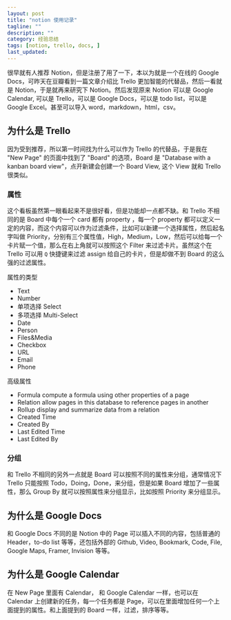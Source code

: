 ```yaml
---
layout: post
title: "notion 使用记录"
tagline: ""
description: ""
category: 经验总结
tags: [notion, trello, docs, ]
last_updated:
---
```


很早就有人推荐 Notion，但是注册了用了一下，本以为就是一个在线的 Google Docs，可昨天在豆瓣看到一篇文章介绍比 Trello 更加智能的代替品，然后一看就是 Notion，于是就再来研究下 Notion。然后发现原来 Notion 可以是 Google Calendar, 可以是 Trello，可以是 Google Docs，可以是 todo list，可以是 Google Excel。甚至可以导入 word，markdown，html，csv。

## 为什么是 Trello
因为受到推荐，所以第一时间找为什么可以作为 Trello 的代替品，于是我在 "New Page" 的页面中找到了 "Board" 的选项，Board 是 "Database with a kanban board view"，点开新建会创建一个 Board View, 这个 View 就和 Trello 很类似。

### 属性
这个看板虽然第一眼看起来不是很好看，但是功能却一点都不缺。和 Trello 不相同的是 Board 中每个一个 card 都有 property ，每一个 property 都可以定义一定的内容，而这个内容可以作为过滤条件，比如可以新建一个选择属性，然后起名字叫做 Priority，分别有三个属性值，High，Medium，Low，然后可以给每一个卡片赋一个值，那么在右上角就可以按照这个 Filter 来过滤卡片。虽然这个在 Trello 可以用 `Q` 快捷键来过滤 assign 给自己的卡片，但是却做不到 Board 的这么强的过滤属性。

属性的类型

- Text
- Number
- 单项选择 Select
- 多项选择 Multi-Select
- Date
- Person
- Files&Media
- Checkbox
- URL
- Email
- Phone

高级属性

- Formula       compute a formula using other properties of a page
- Relation      allow pages in this database to reference pages in another
- Rollup        display and summarize data from a relation
- Created Time
- Created By
- Last Edited Time
- Last Edited By

### 分组
和 Trello 不相同的另外一点就是 Board 可以按照不同的属性来分组，通常情况下 Trello 只能按照 Todo，Doing，Done，来分组，但是如果 Board 增加了一些属性，那么 Group By 就可以按照属性来分组显示，比如按照 Priority 来分组显示。

## 为什么是 Google Docs
和 Google Docs 不同的是 Notion 中的 Page 可以插入不同的内容，包括普通的 Header，to-do list 等等，还包括外部的 Github, Video, Bookmark, Code, File, Google Maps, Framer, Invision 等等。

## 为什么是 Google Calendar
在 New Page 里面有 Calendar， 和 Google Calendar 一样，也可以在 Calendar 上创建新的任务，每一个任务都是 Page，可以在里面增加任何一个上面提到的属性。和上面提到的 Board 一样，过滤，排序等等。






